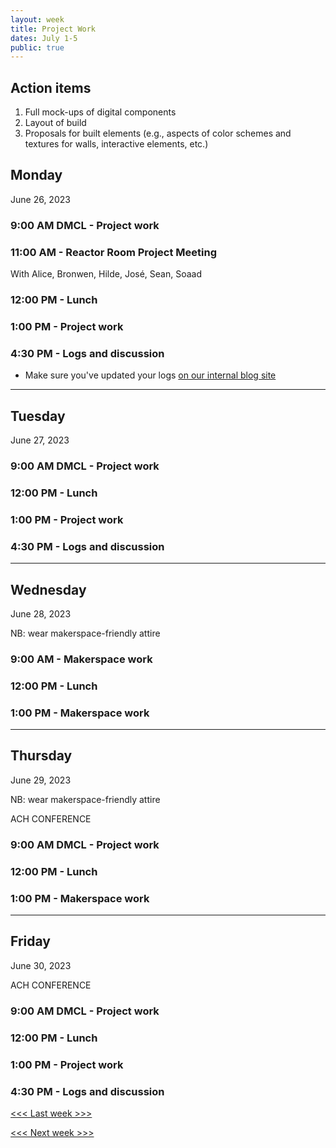 ```yaml
---
layout: week
title: Project Work
dates: July 1-5
public: true
---
```


## Action items
1. Full mock-ups of digital components
2. Layout of build 
3. Proposals for built elements (e.g., aspects of color schemes and textures for walls, interactive elements, etc.)

## Monday
June 26, 2023

### 9:00 AM DMCL - Project work

### 11:00 AM - Reactor Room Project Meeting
With Alice, Bronwen, Hilde, José, Sean, Soaad

### 12:00 PM - Lunch

### 1:00 PM - Project work

### 4:30 PM - Logs and discussion
- Make sure you've updated your logs [on our internal blog site](https://github.com/Bryn-Mawr-College/dssf-2023)

---

## Tuesday
June 27, 2023 

### 9:00 AM DMCL - Project work

### 12:00 PM - Lunch

### 1:00 PM - Project work

### 4:30 PM - Logs and discussion

---

## Wednesday
June 28, 2023

NB: wear makerspace-friendly attire

### 9:00 AM - Makerspace work

### 12:00 PM - Lunch

### 1:00 PM - Makerspace work

---

## Thursday
June 29, 2023

NB: wear makerspace-friendly attire

ACH CONFERENCE

### 9:00 AM DMCL - Project work

### 12:00 PM - Lunch

### 1:00 PM - Makerspace work

---

## Friday
June 30, 2023

ACH CONFERENCE

### 9:00 AM DMCL - Project work

### 12:00 PM - Lunch

### 1:00 PM - Project work

### 4:30 PM - Logs and discussion

[<<< Last week >>>](04-web)

[<<< Next week >>>](06-mapping)
